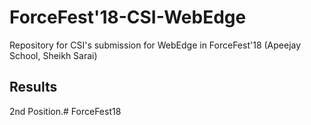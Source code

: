 # ForceFest'18-CSI-WebEdge
Repository for CSI's submission for WebEdge in ForceFest'18 (Apeejay School, Sheikh Sarai)

## Results
2nd Position.# ForceFest18
